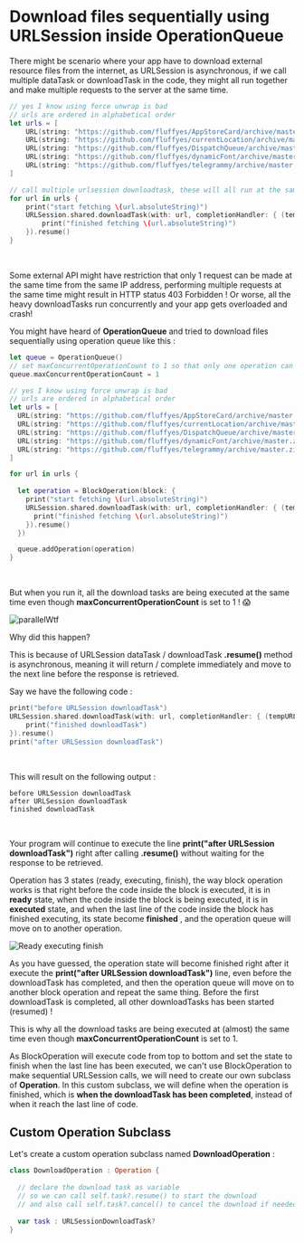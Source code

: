 # Download files sequentially using URLSession inside OperationQueue

There might be scenario where your app have to download external resource files from the internet, as URLSession is asynchronous, if we call multiple dataTask or downloadTask in the code, they might all run together and make multiple requests to the server at the same time. 



```swift
// yes I know using force unwrap is bad
// urls are ordered in alphabetical order
let urls = [
    URL(string: "https://github.com/fluffyes/AppStoreCard/archive/master.zip")!,
    URL(string: "https://github.com/fluffyes/currentLocation/archive/master.zip")!,
    URL(string: "https://github.com/fluffyes/DispatchQueue/archive/master.zip")!,
    URL(string: "https://github.com/fluffyes/dynamicFont/archive/master.zip")!,
    URL(string: "https://github.com/fluffyes/telegrammy/archive/master.zip")!
]

// call multiple urlsession downloadtask, these will all run at the same time!
for url in urls {
    print("start fetching \(url.absoluteString)")
    URLSession.shared.downloadTask(with: url, completionHandler: { (tempURL, response, error) in
        print("finished fetching \(url.absoluteString)")
    }).resume()
}
```

<br>



Some external API might have restriction that only 1 request can be made at the same time from the same IP address, performing multiple requests at the same time might result in HTTP status 403 Forbidden ! Or worse, all the heavy downloadTasks run concurrently and your app gets overloaded and crash!



You might have heard of **OperationQueue** and tried to download files sequentially using operation queue like this :



```swift
let queue = OperationQueue()
// set maxConcurrentOperationCount to 1 so that only one operation can be run at one time
queue.maxConcurrentOperationCount = 1

// yes I know using force unwrap is bad
// urls are ordered in alphabetical order
let urls = [
  URL(string: "https://github.com/fluffyes/AppStoreCard/archive/master.zip")!,
  URL(string: "https://github.com/fluffyes/currentLocation/archive/master.zip")!,
  URL(string: "https://github.com/fluffyes/DispatchQueue/archive/master.zip")!,
  URL(string: "https://github.com/fluffyes/dynamicFont/archive/master.zip")!,
  URL(string: "https://github.com/fluffyes/telegrammy/archive/master.zip")!
]

for url in urls {
    
  let operation = BlockOperation(block: {
    print("start fetching \(url.absoluteString)")
    URLSession.shared.downloadTask(with: url, completionHandler: { (tempURL, response, error) in
      print("finished fetching \(url.absoluteString)")
    }).resume()
  })

  queue.addOperation(operation)
}
```

<br>

 

But when you run it, all the download tasks are being executed at the same time even though **maxConcurrentOperationCount** is set to 1 ! 😱

![parallelWtf](https://iosimage.s3.amazonaws.com/2019/53-download-files-sequentially/parallelwtf.gif)



Why did this happen? 



This is because of URLSession dataTask / downloadTask  **.resume()** method is asynchronous, meaning it will return / complete immediately and move to the next line before the response is retrieved.



Say we have the following code : 

```swift
print("before URLSession downloadTask")
URLSession.shared.downloadTask(with: url, completionHandler: { (tempURL, response, error) in
    print("finished downloadTask")
}).resume()
print("after URLSession downloadTask")
```

<br>



This will result on the following output : 

```
before URLSession downloadTask
after URLSession downloadTask
finished downloadTask
```

<br>



Your program will continue to execute the line **print("after URLSession downloadTask")** right after calling **.resume()** without waiting for the response to be retrieved.



Operation has 3 states (ready, executing, finish), the way block operation works is that right before the code inside the block is executed, it is in **ready** state, when the code inside the block is being executed, it is in **executed** state, and when the last line of the code inside the block has finished executing, its state become **finished** , and the operation queue will move on to another operation.



![Ready executing finish](https://iosimage.s3.amazonaws.com/2019/53-download-files-sequentially/readyFinishedLine.png)



As you have guessed, the operation state will become finished right after it execute the **print("after URLSession downloadTask")** line, even before the downloadTask has completed, and then the operation queue will move on to another block operation and repeat the same thing. Before the first downloadTask is completed, all other downloadTasks has been started (resumed) !



This is why all the download tasks are being executed at (almost) the same time even though **maxConcurrentOperationCount** is set to 1.



As BlockOperation will execute code from top to bottom and set the state to finish when the last line has been executed, we can't use BlockOperation to make sequential URLSession calls, we will need to create our own subclass of **Operation**. In this custom subclass, we will define when the operation is finished, which is **when the downloadTask has been completed**, instead of when it reach the last line of code.



## Custom Operation Subclass

Let's create a custom operation subclass named **DownloadOperation** :

```swift
class DownloadOperation : Operation {
  
  // declare the download task as variable
  // so we can call self.task?.resume() to start the download
  // and also call self.task?.cancel() to cancel the download if needed
  
  var task : URLSessionDownloadTask?
}
```

<br>















